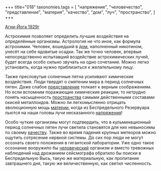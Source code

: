 +++
title="018"
taxonomies.tags = [
 "напряжение",
 "человечество",
 "представление",
 "материя",
 "качество",
 "дом",
 "луч",
 "пространство",
]
+++

[Агни-Йога 1929г](/agni/1929)

Астрохимия позволяет определить лучшие воздействия на определённые организмы. Астрология не что иное, как формула астрохимии. Человек, вошедший в [дом](/tags/дом), наполненный никотином, унесёт на себе ядовитые осадки. Так же точно человек, впервые непосредственно испытавший воздействие астрохимических лучей, будет всегда особо сильно звучать на одно сочетание. Можно легко установить, когда нужно приблизиться к желательному лицу.   

Также пресловутые солнечные пятна усиливают химические воздействия. Люди твердят о смятении мира в период солнечных пятен. Даже слабое [представление](/tags/представление) толкает к верным соображениям. Но если вспомним поражающие химические реакции, то нетрудно понять насыщенность [пространства](/tags/пространство) самыми действенными составами окисей металлоидов. Можно ли легкомысленно отрицать эволюционную мощь [материи](/tags/материя), когда из Беспредельного Резервуара льются на наши головы лучи несказанного [напряжения](/tags/напряжение)!   

Особо чуткие организмы могут подтвердить, что в кульминационный период солнечных пятен лучи светила становятся для них невыносимы по своему [качеству](/tags/качество). Также во время падения крупных метеоров можно ощутить сотрясение нервной системы. До сих пор люди не могут осознать своего положения в гигантской лаборатории. Уже одно такое осознание вооружило бы [человеческий](/tags/человечество) организм и вместо тревожных наблюдений над дрожанием сейсмографа обратило бы поиски в Беспредельную Высь, такую же материальную, как пропитание завтрашнего дня, такую же величественную, как светил численность.
